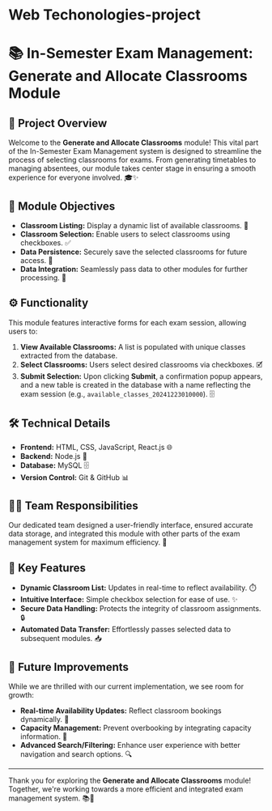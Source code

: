 # Web Techonologies-project

# 📚 In-Semester Exam Management: Generate and Allocate Classrooms Module

## 🌟 Project Overview

Welcome to the **Generate and Allocate Classrooms** module! This vital part of the In-Semester Exam Management system is designed to streamline the process of selecting classrooms for exams. From generating timetables to managing absentees, our module takes center stage in ensuring a smooth experience for everyone involved. 🎓✨

## 🎯 Module Objectives

- **Classroom Listing:** Display a dynamic list of available classrooms. 🏫
- **Classroom Selection:** Enable users to select classrooms using checkboxes. ✅
- **Data Persistence:** Securely save the selected classrooms for future access. 💾
- **Data Integration:** Seamlessly pass data to other modules for further processing. 🔄

## ⚙️ Functionality

This module features interactive forms for each exam session, allowing users to:

1. **View Available Classrooms:** A list is populated with unique classes extracted from the database.
2. **Select Classrooms:** Users select desired classrooms via checkboxes. 🗹
3. **Submit Selection:** Upon clicking **Submit**, a confirmation popup appears, and a new table is created in the database with a name reflecting the exam session (e.g., `available_classes_20241223010000`). 🗄️

## 🛠️ Technical Details

- **Frontend:** HTML, CSS, JavaScript, React.js 🌐
- **Backend:** Node.js 🚀
- **Database:** MySQL 🗄️
- **Version Control:** Git & GitHub 📊

## 👩‍💻 Team Responsibilities

Our dedicated team designed a user-friendly interface, ensured accurate data storage, and integrated this module with other parts of the exam management system for maximum efficiency. 🤝

## 🌟 Key Features

- **Dynamic Classroom List:** Updates in real-time to reflect availability. ⏱️
- **Intuitive Interface:** Simple checkbox selection for ease of use. ✨
- **Secure Data Handling:** Protects the integrity of classroom assignments. 🔒
- **Automated Data Transfer:** Effortlessly passes selected data to subsequent modules. 📥

## 🚀 Future Improvements

While we are thrilled with our current implementation, we see room for growth:

- **Real-time Availability Updates:** Reflect classroom bookings dynamically. 🔄
- **Capacity Management:** Prevent overbooking by integrating capacity information. 📏
- **Advanced Search/Filtering:** Enhance user experience with better navigation and search options. 🔍

---

Thank you for exploring the **Generate and Allocate Classrooms** module! Together, we're working towards a more efficient and integrated exam management system. 📚🎉
